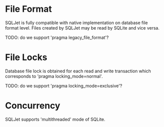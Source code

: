 # File Format #
SQLJet is fully compatible with native implementation on database file format level. Files created by SQLJet may be read by SQLite and vice versa.

TODO: do we support 'pragma legacy\_file\_format'?

# File Locks #
Database file lock is obtained for each read and write transaction which corresponds to 'pragma locking\_mode=normal'.

TODO: do we support 'pragma locking\_mode=exclusive'?

# Concurrency #
SQLJet supports 'multithreaded' mode of SQLite.